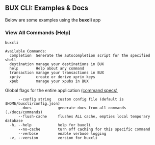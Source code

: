 ## BUX CLI: Examples & Docs
Below are some examples using the **buxcli** app

### View All Commands (Help)
```shell script
buxcli
```

```text
Available Commands:
  completion  Generate the autocompletion script for the specified shell
  destination manage your destinations in BUX
  help        Help about any command
  transaction manage your transactions in BUX
  xpriv       create or derive xpriv keys
  xpub        manage your xpubs in BUX

```

Global flags for the entire application [(command specs)](commands/buxcli.md)
```text
      --config string   custom config file (default is $HOME/buxcli/config.json)
      --docs            generate docs from all commands (./docs/commands)
      --flush-cache     flushes ALL cache, empties local temporary database
  -h, --help            help for buxcli
      --no-cache        turn off caching for this specific command
      --verbose         enable verbose logging
  -v, --version         version for buxcli

```